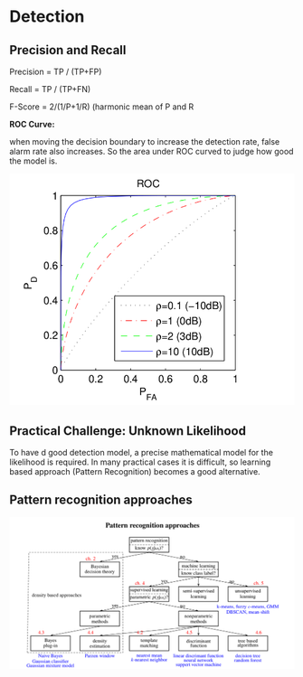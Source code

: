 # Detection

## Precision and Recall

Precision = TP / (TP+FP)

Recall = TP / (TP+FN)

F-Score = 2/(1/P+1/R) (harmonic mean of P and R

**ROC Curve:** 

when moving the decision boundary to increase the detection rate, false alarm rate also increases. So the area under ROC curved to judge how good the model is. 

![](pics/ROC.png)

## Practical Challenge: Unknown Likelihood

To have d good detection model, a precise mathematical model for the likelihood is required. In many practical cases it is difficult, so learning based approach (Pattern Recognition) becomes a good alternative.

## Pattern recognition approaches

![](pics/pattern_recognition.png)
